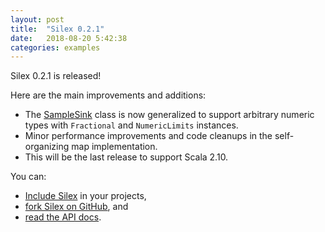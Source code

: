 ```yaml
---
layout: post
title:  "Silex 0.2.1"
date:   2018-08-20 5:42:38
categories: examples
---
```


Silex 0.2.1 is released!

Here are the main improvements and additions:

* The [SampleSink](https://silex.radanalytics.io/latest/api/#io.radanalytics.silex.util.samplesink) class is now generalized to support arbitrary numeric types with `Fractional` and `NumericLimits` instances.
* Minor performance improvements and code cleanups in the self-organizing map implementation.
* This will be the last release to support Scala 2.10.

You can:

* [Include Silex](https://silex.radanalytics.io/coordinates/) in your projects,
* [fork Silex on GitHub](https://github.com/radanalyticsio/silex), and
* [read the API docs](https://silex.radanalytics.io/latest/api/).